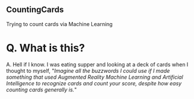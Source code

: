 ## CountingCards
Trying to count cards via Machine Learning


# Q. What is this?
A. Hell if I know. I was eating supper and looking at a deck of cards when I thought to myself, "*Imagine all the buzzwords I could use if I made something that used Augmented Reality Machine Learning and Artificial Intelligence to recognize cards and count your score, despite how easy counting cards generally is.*"
